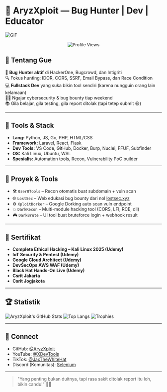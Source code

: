# 👾 AryzXploit — Bug Hunter | Dev | Educator

![GIF](https://media1.tenor.com/m/Dq7Tg9ic_IkAAAAd/bokuyaba-boku-no-kokoro-no-yabai-yatsu.gif)

<p align="center">
  <img src="https://komarev.com/ghpvc/?username=AryzXploit&label=Profile%20Views&color=blue&style=flat" alt="Profile Views" />
</p>

## 🧠 Tentang Gue

🚀 **Bug Hunter aktif** di HackerOne, Bugcrowd, dan Intigriti  
🔍 Fokus hunting: IDOR, CORS, SSRF, Email Bypass, dan Race Condition  
💻 **Fullstack Dev** yang suka bikin tool sendiri (karena nungguin orang lain kelamaan)  
🧑‍🏫 Ngajar cybersecurity & bug bounty tiap weekend  
📚 Gila belajar, gila testing, gila report ditolak (tapi tetep submit 😆)

---

## 🔧 Tools & Stack

- **Lang:** Python, JS, Go, PHP, HTML/CSS  
- **Framework:** Laravel, React, Flask  
- **Dev Tools:** VS Code, GitHub, Docker, Burp, Nuclei, FFUF, Subfinder  
- **OS:** Kali Linux, Ubuntu, WSL  
- **Spesialis:** Automation tools, Recon, Vulnerability PoC builder

---

## 🧪 Proyek & Tools

- 🛠 `0zer0Tools` – Recon otomatis buat subdomain + vuln scan  
- 🌐 `LostSec` – Web edukasi bug bounty dari nol [lostsec.xyz](https://lostsec.xyz)  
- ⚙️ `XploitDorker` – Google Dorking auto scan vuln endpoint  
- 💥 `DarkRecon` – Multi-module hacking tool (CORS, LFI, RCE, dll)  
- 🎮 `DarkBrute` – UI tool buat bruteforce login + webhook result

---

## 📜 Sertifikat

- **Complete Ethical Hacking – Kali Linux 2025 (Udemy)**  
- **IoT Security & Pentest (Udemy)**  
- **Google Cloud Architect (Udemy)**  
- **DevSecOps AWS WAF (Udemy)**  
- **Black Hat Hands-On Live (Udemy)**  
- **Csrit Jakarta**
- **Csrit Jogjakota**

---

## 🏆 Statistik

![AryzXploit's GitHub Stats](https://github-readme-stats.vercel.app/api?username=AryzXploit&show_icons=true&theme=tokyonight)
![Top Langs](https://github-readme-stats.vercel.app/api/top-langs/?username=AryzXploit&layout=compact&theme=radical)
![Trophies](https://github-profile-trophy.vercel.app/?username=AryzXploit&theme=dracula)

---

## 📲 Connect

- GitHub: [@AryzXploit](https://github.com/AryzXploit)  
- YouTube: [@XDevTools](https://www.youtube.com/@XDevTools)  
- TikTok: [@JaxTheWhiteHat](https://www.tiktok.com/@jaxthewhitehat)  
- Discord (Komunitas): [Selenium](https://discord.gg/selenium)

---

> "Yang penting bukan duitnya, tapi rasa sakit ditolak report itu loh, bikin candu!" 🤣🔥

